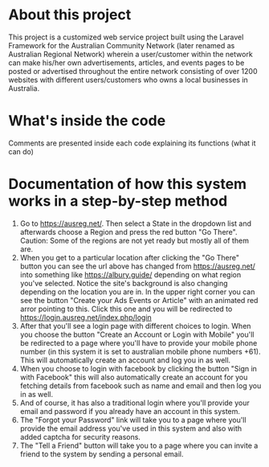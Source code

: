 # About this project
This project is a customized web service project built using the Laravel Framework for the Australian Community Network (later renamed as Australian Regional Network) wherein a user/customer within the network can make his/her own advertisements, articles, and events pages to be posted or advertised throughout the entire network consisting of over 1200 websites with different users/customers who owns a local businesses in Australia.

# What's inside the code
Comments are presented inside each code explaining its functions (what it can do)

# Documentation of how this system works in a step-by-step method
1. Go to https://ausreg.net/. Then select a State in the dropdown list and afterwards choose a Region and press the red button "Go There". Caution: Some of the regions are not yet ready but mostly all of them are. 
2. When you get to a particular location after clicking the "Go There" button you can see the url above has changed from https://ausreg.net/ into something like https://albury.guide/ depending on what region you've selected. Notice the site's background is also changing depending on the location you are in. In the upper right corner you can see the button "Create your Ads Events or Article" with an animated red arror pointing to this. Click this one and you will be redirected to https://login.ausreg.net/index.php/login
3. After that you'll see a login page with different choices to login. When you choose the button "Create an Account or Login with Mobile" you'll be redirected to a page where you'll have to provide your mobile phone number (in this system it is set to australian mobile phone numbers +61). This will automatically create an account and log you in as well.
4. When you choose to login with facebook by clicking the button "Sign in with Facebook" this will also automatically create an account for you fetching details from facebook such as name and email and then log you in as well.
5. And of course, it has also a traditional login where you'll provide your email and password if you already have an account in this system. 
6. The "Forgot your Password" link will take you to a page where you'll provide the email address you've used in this system and also with added captcha for security reasons.
7. The "Tell a Friend" button will take you to a page where you can invite a friend to the system by sending a personal email. 
